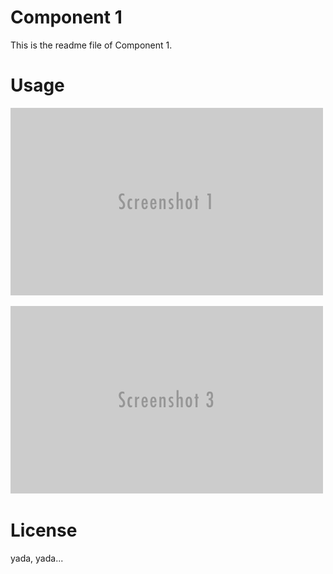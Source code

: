 # Component 1

This is the readme file of Component 1.

# Usage

![Screenshot 1](images/screenshot-1.png)

![Screenshot 3](images/screenshot-3.png)

# License

yada, yada...
